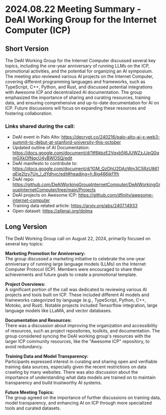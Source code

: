 # 2024.08.22 Meeting Summary - DeAI Working Group for the Internet Computer (ICP)

## Short Version
The DeAI Working Group for the Internet Computer discussed several key topics, including the one-year anniversary of running LLMs on the ICP, promotional activities, and the potential for organizing an AI symposium. The meeting also reviewed various AI projects on the Internet Computer, covering different programming languages and frameworks, such as TypeScript, C++, Python, and Rust, and discussed potential integrations with Awesome ICP and decentralized AI documentation. The group emphasized the importance of sharing and curating resources, training data, and ensuring comprehensive and up-to-date documentation for AI on ICP. Future discussions will focus on expanding these resources and fostering collaboration.

### Links shared during the call:
* DeAI event in Palo Alto: https://decrypt.co/240216/palo-alto-ai-x-web3-summit-to-debut-at-stanford-university-this-october 
* Updated outline of AI Documentation: https://docs.google.com/document/d/1tf6kbzE2Vqxb5I6JUWZzJJpQ0qmGXkOfNqcU4yBWOSQ/edit 
* DeAI manifesto to contribute to: https://docs.google.com/document/d/1GM_QzDhU2DAzWm3C5RzU861qEje2lzy7Un_l_dYdhvc/edit#heading=h.8jg466jkf1fh 
* DeAI repo: https://github.com/DeAIWorkingGroupInternetComputer/DeAIWorkingGroupInternetComputer/tree/main/Projects
* DeAI projects on Awesome ICP: https://github.com/dfinity/awesome-internet-computer
* Training data related article: https://arxiv.org/abs/2407.14933 
* Open dataset: https://allenai.org/dolma 

## Long Version
The DeAI Working Group call on August 22, 2024, primarily focused on several key topics:

**Marketing Promotion for Anniversary:**  
The group discussed a marketing initiative to celebrate the one-year anniversary of running large language models (LLMs) on the Internet Computer Protocol (ICP). Members were encouraged to share their achievements and future goals to create a promotional template.

**Project Overviews:**  
A significant portion of the call was dedicated to reviewing various AI projects and tools built on ICP. These included different AI models and frameworks categorized by language (e.g., TypeScript, Python, C++, Motoko, and Rust). Notable projects included Tensorflow integration, large language models like LLaMA, and vector databases.

**Documentation and Resources:**  
There was a discussion about improving the organization and accessibility of resources, such as project repositories, toolkits, and documentation. The group considered syncing the DeAI working group's resources with the larger ICP community resources, like the "Awesome ICP" repository, to avoid redundancy.

**Training Data and Model Transparency:**  
Participants expressed interest in curating and sharing open and verifiable training data sources, especially given the recent restrictions on data crawling by many websites. There was also discussion about the importance of understanding what data models are trained on to maintain transparency and build trustworthy AI systems.

**Future Meeting Topics:**  
The group agreed on the importance of further discussions on training data, model transparency, and enhancing AI on ICP through more specialized tools and curated datasets.
